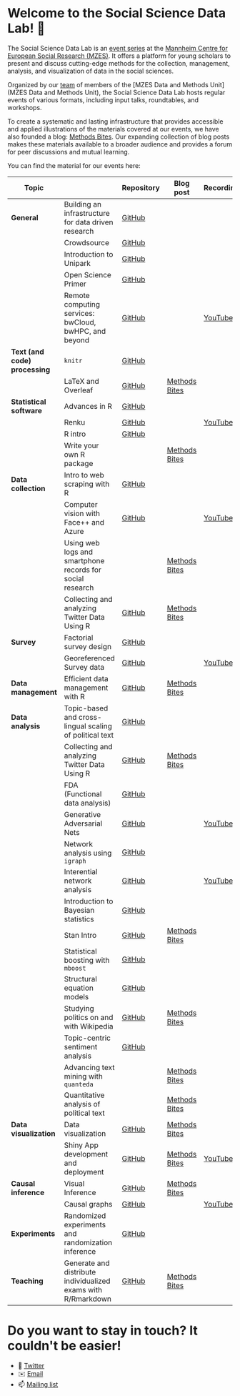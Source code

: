 # Welcome to the Social Science Data Lab! 👋

The Social Science Data Lab is an [event series](https://www.mzes.uni-mannheim.de/socialsciencedatalab/page/events) at the [Mannheim Centre for European Social Research (MZES)](https://www.mzes.uni-mannheim.de/d7/en). It offers a platform for young scholars to present and discuss cutting-edge methods for the collection, management, analysis, and visualization of data in the social sciences.

Organized by our [team](https://www.mzes.uni-mannheim.de/socialsciencedatalab/page/team) of members of the [MZES Data and Methods Unit](MZES Data and Methods Unit), the Social Science Data Lab hosts regular events of various formats, including input talks, roundtables, and workshops.

To create a systematic and lasting infrastructure that provides accessible and applied illustrations of the materials covered at our events, we have also founded  a blog: [Methods Bites](https://www.mzes.uni-mannheim.de/socialsciencedatalab/). Our expanding collection of blog posts makes these materials available to a broader audience and provides a forum for peer discussions and mutual learning.

You can find the material for our events here:

| Topic                      |                                                               | Repository | Blog post | Recording |
|----------------------------|---------------------------------------------------------------|------------|-----------|-----------|
| **General**                    | Building an infrastructure for data driven research           |    [GitHub](https://github.com/SocialScienceDataLab/building-infrastructure-for-data-driven-research)        |           |           |
|                            | Crowdsource                                                   |      [GitHub](https://github.com/SocialScienceDataLab/Crowdsource)      |           |           |
|                            | Introduction to Unipark                                       |     [GitHub](https://github.com/SocialScienceDataLab/Introduction-to-Unipark-)       |           |           |
|                            | Open Science Primer                                           |     [GitHub](https://github.com/SocialScienceDataLab/Open-Science-Primer)       |           |           |
|                            | Remote computing services: bwCloud, bwHPC, and beyond         |     [GitHub](https://github.com/SocialScienceDataLab/remote-computing-services)       |           |      [YouTube](https://www.youtube.com/watch?v=bFsN4SHdDUk&t=28s)     |
| **Text (and code) processing** | `knitr`                                                         |    [GitHub](https://github.com/SocialScienceDataLab/knitr)        |           |           |
|                            | LaTeX and Overleaf                                            |     [GitHub](https://github.com/SocialScienceDataLab/LaTeX-intro)        |       [Methods Bites](https://www.mzes.uni-mannheim.de/socialsciencedatalab/article/latex-intro/)   |           |
| **Statistical software**       | Advances in R                                                 |      [GitHub](https://github.com/SocialScienceDataLab/advances-in-r)      |           |           |
|                            | Renku                                                         |      [GitHub](https://github.com/SocialScienceDataLab/Renku)      |           |         [YouTube]()  |
|                            | R intro                                                       |     [GitHub](https://github.com/SocialScienceDataLab/R_Intro)       |           |           |
|                            | Write your own R package                                                       |         |   [Methods Bites](https://www.mzes.uni-mannheim.de/socialsciencedatalab/article/r-package/)        |           |
| **Data collection**            | Intro to web scraping with R                                  |    [GitHub](https://github.com/SocialScienceDataLab/Intro-to-web-scraping-with-R)        |           |           |
|                            | Computer vision with Face++ and Azure                         |        [GitHub](https://github.com/SocialScienceDataLab/computer-vision-with-facepp-and-microsoft-azure)    |         |      [YouTube](https://www.youtube.com/watch?v=vTZKwz8Xs80&t=1s)     |
|                            | Using web logs and smartphone records for social research                                      |         |    [Methods Bites](https://www.mzes.uni-mannheim.de/socialsciencedatalab/article/using-web-logs/)       |           | [YouTube](https://www.youtube.com/watch?v=SpoXEEdsNfE)
|                            | Collecting and analyzing Twitter Data Using R                                |      [GitHub](https://github.com/SocialScienceDataLab/Twitter)        |      [Methods Bites](https://www.mzes.uni-mannheim.de/socialsciencedatalab/article/collecting-and-analyzing-twitter-using-r/)     |           |
| **Survey**                     | Factorial survey design                                       |      [GitHub](https://github.com/SocialScienceDataLab/factorial-surveys)        |           |           |
|                            | Georeferenced Survey data                                     |         [GitHub](https://github.com/SocialScienceDataLab/MZES_SSDL_Georeferenced_Survey_Data)     |           |     [YouTube](https://www.youtube.com/watch?v=HWG_Cm8-6Dg)      |
| **Data management**            | Efficient data management with R                              |     [GitHub](https://github.com/SocialScienceDataLab/efficient-data-r)         |    [Methods Bites](https://www.mzes.uni-mannheim.de/socialsciencedatalab/article/efficient-data-r/)       |           |
| **Data analysis**              | Topic-based and cross-lingual scaling of political text       |     [GitHub](https://github.com/SocialScienceDataLab/Topic-based-and-Cross-lingual-Scaling-of-Political-Text)         |           |           |
|                            | Collecting and analyzing Twitter Data Using R                                |      [GitHub](https://github.com/SocialScienceDataLab/Twitter)        |      [Methods Bites](https://www.mzes.uni-mannheim.de/socialsciencedatalab/article/collecting-and-analyzing-twitter-using-r/)     |           |
|                            | FDA (Functional data analysis)                                |      [GitHub](https://github.com/SocialScienceDataLab/intro-fda)        |           |           |
|                            | Generative Adversarial Nets                                     |      [GitHub](https://github.com/SocialScienceDataLab/generative-adversarial-nets)       |           |      [YouTube](https://www.youtube.com/watch?v=KVJ1rVW53Wk)     |
|                            | Network analysis using `igraph`                                                        |      [GitHub](https://github.com/SocialScienceDataLab/mzes_igraph)       |           |           |
|                            | Interential network analysis                                  |     [GitHub](https://github.com/SocialScienceDataLab/inferential-network-analysis)        |           |    [YouTube](https://www.youtube.com/watch?v=5zVEoimqnu4&t=23s)       |
|                            | Introduction to Bayesian statistics                           |    [GitHub](https://github.com/SocialScienceDataLab/intro-bayesian-statistics)         |           |           |
|                            | Stan Intro                                                    |    [GitHub](https://github.com/SocialScienceDataLab/Stan_Intro)         |       [Methods Bites](https://www.mzes.uni-mannheim.de/socialsciencedatalab/article/applied-bayesian-statistics/)    |           |
|                            | Statistical boosting with `mboost`              |    [GitHub](https://github.com/SocialScienceDataLab/statistical-boosting-with-mboost)         |           |           |
|                            | Structural equation models                                    |    [GitHub](https://github.com/SocialScienceDataLab/SEM)         |           |           |
|                            | Studying politics on and with Wikipedia                       |    [GitHub](https://github.com/SocialScienceDataLab/political-wikipedia-workshop)         |    [Methods Bites](https://www.mzes.uni-mannheim.de/socialsciencedatalab/article/studying-politics-wikipedia/)       |           |
|                            | Topic-centric sentiment analysis                              |    [GitHub](https://github.com/SocialScienceDataLab/Sentiment)         |           |           |
|                            | Advancing text mining with `quanteda`                             |           |      [Methods Bites](https://www.mzes.uni-mannheim.de/socialsciencedatalab/article/advancing-text-mining/)      |           |
|                            | Quantitative analysis of political text                             |           |      [Methods Bites](https://www.mzes.uni-mannheim.de/socialsciencedatalab/article/quantitative-analysis-of-political-text/)      |           |
| **Data visualization**         | Data visualization                                            |       [GitHub](https://github.com/SocialScienceDataLab/Data_Visualization)      |     [Methods Bites](https://www.mzes.uni-mannheim.de/socialsciencedatalab/article/datavis/)      |           |
|                            | Shiny App development and deployment                          |    [GitHub](https://github.com/SocialScienceDataLab/shiny-development-deployment)         |       [Methods Bites](https://www.mzes.uni-mannheim.de/socialsciencedatalab/article/shiny-apps/)    |    [YouTube](https://www.youtube.com/watch?v=QT3WUQu99pM)       |
| **Causal inference**           | Visual Inference                                              |    [GitHub](https://github.com/SocialScienceDataLab/Visual_Inference)         |        [Methods Bites](https://www.mzes.uni-mannheim.de/socialsciencedatalab/article/visinference/)   |           |
|                            | Causal graphs                                                 |    [GitHub](https://github.com/SocialScienceDataLab/causal-graphs)         |           |        [YouTube](https://www.youtube.com/watch?v=sGRzQbRw2AU)   |
| **Experiments**                | Randomized experiments and randomization inference            |    [GitHub](https://github.com/SocialScienceDataLab/randomization-inference)         |           |           |
| **Teaching**                   | Generate and distribute individualized exams with R/Rmarkdown |    [GitHub](https://github.com/SocialScienceDataLab/indiv-quant-exams)         |    [Methods Bites](https://www.mzes.uni-mannheim.de/socialsciencedatalab/article/indiv-quant-exams/)       |           |


# Do you want to stay in touch? It couldn't be easier!
- 🐥 [Twitter](https://twitter.com/mzes_ssdl)
- ✉️ [Email](ssdl_team@mzes.uni-mannheim.de)
- 📫 [Mailing list](https://mailman.uni-mannheim.de/mailman/listinfo/social_science_data_lab)
